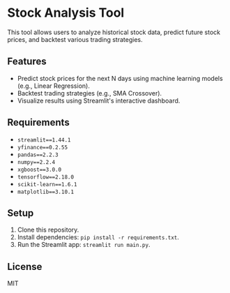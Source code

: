 # Stock Analysis Tool

This tool allows users to analyze historical stock data, predict future stock prices, and backtest various trading strategies.

## Features
- Predict stock prices for the next N days using machine learning models (e.g., Linear Regression).
- Backtest trading strategies (e.g., SMA Crossover).
- Visualize results using Streamlit's interactive dashboard.

## Requirements
- `streamlit==1.44.1`
- `yfinance==0.2.55`
- `pandas==2.2.3`
- `numpy==2.2.4`
- `xgboost==3.0.0`
- `tensorflow==2.18.0`
- `scikit-learn==1.6.1`
- `matplotlib==3.10.1`

## Setup
1. Clone this repository.
2. Install dependencies: `pip install -r requirements.txt`.
3. Run the Streamlit app: `streamlit run main.py`.

## License
MIT

